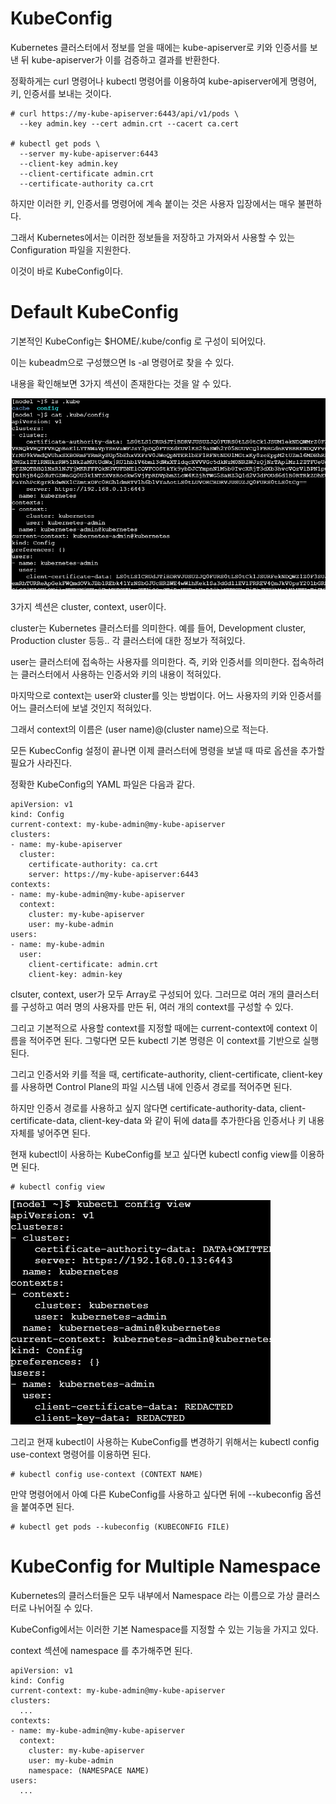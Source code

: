# KubeConfig

Kubernetes 클러스터에서 정보를 얻을 때에는 kube-apiserver로 키와 인증서를 보낸 뒤 kube-apiserver가 이를 검증하고 결과를 반환한다.

정확하게는 curl 명령어나 kubectl 명령어를 이용하여 kube-apiserver에게 명령어, 키, 인증서를 보내는 것이다.

```
# curl https://my-kube-apiserver:6443/api/v1/pods \
  --key admin.key --cert admin.crt --cacert ca.cert
  
# kubectl get pods \
  --server my-kube-apiserver:6443
  --client-key admin.key
  --client-certificate admin.crt
  --certificate-authority ca.crt
```

하지만 이러한 키, 인증서를 명령어에 계속 붙이는 것은 사용자 입장에서는 매우 불편하다.

그래서 Kubernetes에서는 이러한 정보들을 저장하고 가져와서 사용할 수 있는 Configuration 파일을 지원한다.

이것이 바로 KubeConfig이다.

# Default KubeConfig

기본적인 KubeConfig는 $HOME/.kube/config 로 구성이 되어있다.

이는 kubeadm으로 구성했으면 ls -al 명령어로 찾을 수 있다.

내용을 확인해보면 3가지 섹션이 존재한다는 것을 알 수 있다.

![image1](https://github.com/kjo26619/Certificated-Kubernetes-Administrator/blob/main/Chapter4/Image/kubeconfig1.PNG)

3가지 섹션은 cluster, context, user이다.

cluster는 Kubernetes 클러스터를 의미한다. 예를 들어, Development cluster, Production cluster 등등.. 각 클러스터에 대한 정보가 적혀있다.

user는 클러스터에 접속하는 사용자를 의미한다. 즉, 키와 인증서를 의미한다. 접속하려는 클러스터에서 사용하는 인증서와 키의 내용이 적혀있다.

마지막으로 context는 user와 cluster를 잇는 방법이다. 어느 사용자의 키와 인증서를 어느 클러스터에 보낼 것인지 적혀있다.

그래서 context의 이름은 (user name)@(cluster name)으로 적는다.

모든 KubecConfig 설정이 끝나면 이제 클러스터에 명령을 보낼 때 따로 옵션을 추가할 필요가 사라진다.

정확한 KubeConfig의 YAML 파일은 다음과 같다.

```
apiVersion: v1
kind: Config
current-context: my-kube-admin@my-kube-apiserver
clusters:
- name: my-kube-apiserver
  cluster:
    certificate-authority: ca.crt
    server: https://my-kube-apiserver:6443
contexts:
- name: my-kube-admin@my-kube-apiserver
  context:
    cluster: my-kube-apiserver
    user: my-kube-admin
users:
- name: my-kube-admin
  user:
    client-certificate: admin.crt
    client-key: admin-key
```

clsuter, context, user가 모두 Array로 구성되어 있다. 그러므로 여러 개의 클러스터를 구성하고 여러 명의 사용자를 만든 뒤, 여러 개의 context를 구성할 수 있다.

그리고 기본적으로 사용할 context를 지정할 때에는 current-context에 context 이름을 적어주면 된다. 그렇다면 모든 kubectl 기본 명령은 이 context를 기반으로 실행된다.

그리고 인증서와 키를 적을 때, certificate-authority, client-certificate, client-key 를 사용하면 Control Plane의 파일 시스템 내에 인증서 경로를 적어주면 된다.

하지만 인증서 경로를 사용하고 싶지 않다면 certificate-authority-data, client-certificate-data, client-key-data 와 같이 뒤에 data를 추가한다음 인증서나 키 내용 자체를 넣어주면 된다.

현재 kubectl이 사용하는 KubeConfig를 보고 싶다면 kubectl config view를 이용하면 된다.

```
# kubectl config view
```

![image2](https://github.com/kjo26619/Certificated-Kubernetes-Administrator/blob/main/Chapter4/Image/kubeconfig2.PNG)

그리고 현재 kubectl이 사용하는 KubeConfig를 변경하기 위해서는 kubectl config use-context 명령어를 이용하면 된다.

```
# kubectl config use-context (CONTEXT NAME)
```

만약 명령어에서 아예 다른 KubeConfig를 사용하고 싶다면 뒤에 --kubeconfig 옵션을 붙여주면 된다.

```
# kubectl get pods --kubeconfig (KUBECONFIG FILE)
```

# KubeConfig for Multiple Namespace 

Kubernetes의 클러스터들은 모두 내부에서 Namespace 라는 이름으로 가상 클러스터로 나뉘어질 수 있다.

KubeConfig에서는 이러한 기본 Namespace를 지정할 수 있는 기능을 가지고 있다.

context 섹션에 namespace 를 추가해주면 된다.

```
apiVersion: v1
kind: Config
current-context: my-kube-admin@my-kube-apiserver
clusters:
  ...
contexts:
- name: my-kube-admin@my-kube-apiserver
  context:
    cluster: my-kube-apiserver
    user: my-kube-admin
    namespace: (NAMESPACE NAME)
users:
  ...
```

